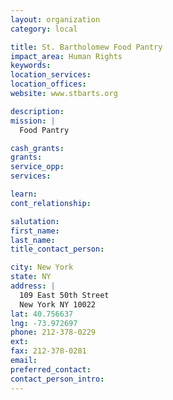 ```yaml
---
layout: organization
category: local

title: St. Bartholomew Food Pantry
impact_area: Human Rights
keywords: 
location_services: 
location_offices: 
website: www.stbarts.org

description: 
mission: |
  Food Pantry

cash_grants: 
grants: 
service_opp: 
services: 

learn: 
cont_relationship: 

salutation: 
first_name: 
last_name: 
title_contact_person: 

city: New York
state: NY
address: |
  109 East 50th Street  
  New York NY 10022
lat: 40.756637
lng: -73.972697
phone: 212-378-0229
ext: 
fax: 212-378-0281
email: 
preferred_contact: 
contact_person_intro: 
---
```

